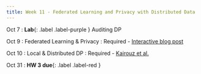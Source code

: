 ```yaml
---
title: Week 11 - Federated Learning and Privacy with Distributed Data
---
```


Oct 7
: **Lab**{: .label .label-purple } Auditing DP

Oct 9
: Federated Learning & Privacy
   : Required - [Interactive blog post](https://pair.withgoogle.com/explorables/federated-learning/)

Oct 10
: Local & Distributed DP
  : Required - [Kairouz et al.](https://arxiv.org/pdf/2102.06387)

Oct 31
: **HW 3 due**{: .label .label-red }
